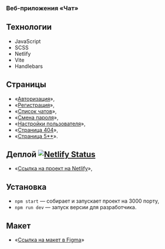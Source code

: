 ### Bеб-приложения «Чат»

## Технологии
- JavaScript
- SCSS
- Netlify
- Vite 
- Handlebars

## Страницы
- «[Авторизация]()»,
- «[Регистрация]()»,
- «[Список чатов]()»,
- «[Смена пароля]()»,
- «[Настройки пользователя]()»,
- «[Страница 404]()»,
- «[Страница 5**]()».

## Деплой [![Netlify Status](https://api.netlify.com/api/v1/badges/ae2ce035-dcaf-44bf-a2ec-3c5c9837e790/deploy-status)](https://app.netlify.com/sites/glistening-seahorse-b8a9d2/deploys)
- «[Cсылка на проект на Netlify](#)»,
  
## Установка
- `npm start` — собирает и запускает проект на 3000 порту,
- `npm run dev` — запуск версии для разработчика.
  
## Макет
- «[Cсылка на макет в Figma]([https://github.com/facebook/react](https://www.figma.com/design/kuwerWMZV5aHJGvW9WCiQP/Chat_external_link-(Copy)?node-id=0-1&t=37nRVz7GwxVH4U9x-1))»

